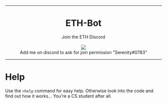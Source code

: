 
<hr/>
<h1 align="center">ETH-Bot</h1>

<p align="center">
    Join the ETH Discord
    <br><br>
    <img src="https://discordapp.com/api/guilds/364835508989198337/widget.png?style=banner2">
	<br>
	Add me on discord to ask for join permission "Serenity#0783"
</p>

<hr/>

# Help
Use the `>help` command for easy help. Otherwise look into the code and find out how it works... You're a CS student after all.
